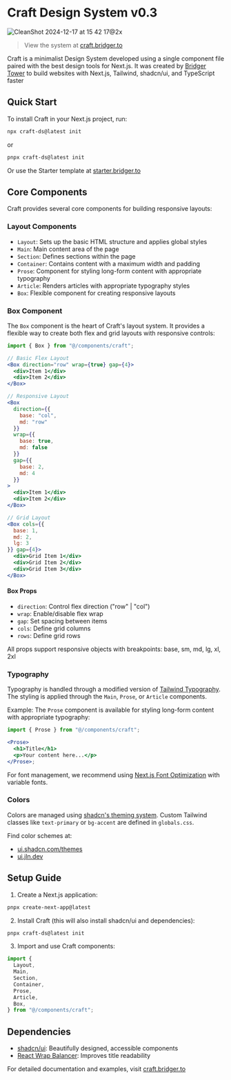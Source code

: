 # Craft Design System v0.3

![CleanShot 2024-12-17 at 15 42 17@2x](https://github.com/user-attachments/assets/5f1fa9f3-f34e-453d-852a-3e00e60feb00)

> View the system at [craft.bridger.to](https://craft.bridger.to)

Craft is a minimalist Design System developed using a single component file paired with the best design tools for Next.js. It was created by [Bridger Tower](https://bridger.to) to build websites with Next.js, Tailwind, shadcn/ui, and TypeScript faster

## Quick Start

To install Craft in your Next.js project, run:

```bash
npx craft-ds@latest init
```

or

```bash
pnpx craft-ds@latest init
```

Or use the Starter template at [starter.bridger.to](https://starter.bridger.to)

## Core Components

Craft provides several core components for building responsive layouts:

### Layout Components

- `Layout`: Sets up the basic HTML structure and applies global styles
- `Main`: Main content area of the page
- `Section`: Defines sections within the page
- `Container`: Contains content with a maximum width and padding
- `Prose`: Component for styling long-form content with appropriate typography
- `Article`: Renders articles with appropriate typography styles
- `Box`: Flexible component for creating responsive layouts

### Box Component

The `Box` component is the heart of Craft's layout system. It provides a flexible way to create both flex and grid layouts with responsive controls:

```jsx
import { Box } from "@/components/craft";

// Basic Flex Layout
<Box direction="row" wrap={true} gap={4}>
  <div>Item 1</div>
  <div>Item 2</div>
</Box>

// Responsive Layout
<Box
  direction={{
    base: "col",
    md: "row"
  }}
  wrap={{
    base: true,
    md: false
  }}
  gap={{
    base: 2,
    md: 4
  }}
>
  <div>Item 1</div>
  <div>Item 2</div>
</Box>

// Grid Layout
<Box cols={{
  base: 1,
  md: 2,
  lg: 3
}} gap={4}>
  <div>Grid Item 1</div>
  <div>Grid Item 2</div>
  <div>Grid Item 3</div>
</Box>
```

#### Box Props

- `direction`: Control flex direction ("row" | "col")
- `wrap`: Enable/disable flex wrap
- `gap`: Set spacing between items
- `cols`: Define grid columns
- `rows`: Define grid rows

All props support responsive objects with breakpoints: base, sm, md, lg, xl, 2xl

### Typography

Typography is handled through a modified version of [Tailwind Typography](https://github.com/tailwindlabs/tailwindcss-typography). The styling is applied through the `Main`, `Prose`, or `Article` components.

Example: The `Prose` component is available for styling long-form content with appropriate typography:

```jsx
import { Prose } from "@/components/craft";

<Prose>
  <h1>Title</h1>
  <p>Your content here...</p>
</Prose>;
```

For font management, we recommend using [Next.js Font Optimization](https://nextjs.org/docs/app/building-your-application/optimizing/fonts) with variable fonts.

### Colors

Colors are managed using [shadcn's theming system](https://ui.shadcn.com/docs/theming). Custom Tailwind classes like `text-primary` or `bg-accent` are defined in `globals.css`.

Find color schemes at:

- [ui.shadcn.com/themes](https://ui.shadcn.com/themes)
- [ui.jln.dev](https://ui.jln.dev/)

## Setup Guide

1. Create a Next.js application:

```bash
pnpx create-next-app@latest
```

2. Install Craft (this will also install shadcn/ui and dependencies):

```bash
pnpx craft-ds@latest init
```

3. Import and use Craft components:

```jsx
import {
  Layout,
  Main,
  Section,
  Container,
  Prose,
  Article,
  Box,
} from "@/components/craft";
```

## Dependencies

- [shadcn/ui](https://ui.shadcn.com): Beautifully designed, accessible components
- [React Wrap Balancer](https://react-wrap-balancer.vercel.app/): Improves title readability

For detailed documentation and examples, visit [craft.bridger.to](https://craft.bridger.to)
